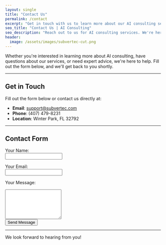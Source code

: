```yaml
---
layout: single
title: "Contact Us"
permalink: /contact
excerpt: "Get in touch with us to learn more about our AI consulting services and how we can help your business thrive."
seo_title: "Contact Us | AI Consulting"
seo_description: "Reach out to us for AI consulting services. We're here to help you implement and optimize AI solutions tailored to your business needs."
header:
  image: /assets/images/subvertec-cut.png
---
```


Whether you're interested in learning more about AI consulting, have questions about our services, or need expert advice, we're here to help. Fill out the form below, and we'll get back to you shortly.

---

## Get in Touch

Fill out the form below or contact us directly at:

- **Email**: [support@subvertec.com](mailto:support.subvertec.com)
- **Phone**: (407) 479-8231
- **Location**: Winter Park, FL 32792

---

## Contact Form

<form action="https://formspree.io/f/mwpegkdv" method="POST">
  <label for="name">Your Name:</label><br>
  <input type="text" id="name" name="name" required><br>

  <label for="email">Your Email:</label><br>
  <input type="email" id="email" name="_replyto" required><br>

  <label for="message">Your Message:</label><br>
  <textarea id="message" name="message" rows="6" required></textarea><br>

  <input type="submit" value="Send Message">
</form>

<script>
document.getElementById('contactForm').addEventListener('submit', function(event) {
  event.preventDefault();
  
  const formData = new FormData(this);

  fetch("https://formspree.io/f/mwpegkdv", {
    method: "POST",
    body: formData,
    headers: {
      'Accept': 'application/json'
    }
  })
  .then(response => {
    if (response.ok) {
      alert("Message sent successfully!");
      document.getElementById('contactForm').reset();
    } else {
      alert("There was an error sending the message.");
    }
  })
  .catch(error => {
    alert("There was an error sending the message.");
  });
});
</script>
---

We look forward to hearing from you!
